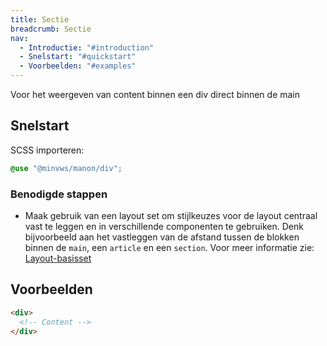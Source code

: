 ```yaml
---
title: Sectie
breadcrumb: Sectie
nav:
  - Introductie: "#introduction"
  - Snelstart: "#quickstart"
  - Voorbeelden: "#examples"
---
```


<p id="introduction">Voor het weergeven van content binnen een div direct binnen de main</p>
<h2 id="quickstart">Snelstart</h2>

SCSS importeren:

```scss
@use "@minvws/manon/div";
```

### Benodigde stappen

- Maak gebruik van een layout set om stijlkeuzes voor de layout centraal vast te
  leggen en in verschillende componenten te gebruiken. Denk bijvoorbeeld aan het
  vastleggen van de afstand tussen de blokken binnen de `main`, een `article` en
  een `section`. Voor meer informatie zie:
  [Layout-basisset]({base}/components/layout/layout-set)

<h2 id="examples">Voorbeelden</h2>

```html
<div>
  <!-- Content -->
</div>
```
